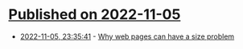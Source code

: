# [Published on 2022-11-05](index.md)

* [2022-11-05, 23:35:41](https://lobste.rs/s/awkwdj/why_web_pages_can_have_size_problem) - [Why web pages can have a size problem](https://blog.datawrapper.de/why-web-pages-can-have-a-size-problem/)
